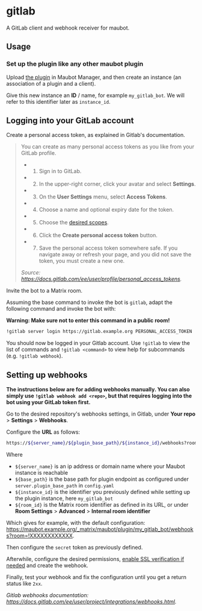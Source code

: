 # gitlab

A GitLab client and webhook receiver for maubot.

## Usage

### Set up the plugin like any other maubot plugin

Upload [the plugin](https://mau.dev/maubot/gitlab/-/pipelines) in Maubot Manager,
and then create an instance (an association of a plugin and a client).

Give this new instance an **ID** / name, for example `my_gitlab_bot`.
We will refer to this identifier later as `instance_id`.

## Logging into your GitLab account

Create a personal access token, as explained in Gitlab's documentation.

> You can create as many personal access tokens as you like from your GitLab profile.
>
> - 1. Sign in to GitLab.
> - 2. In the upper-right corner, click your avatar and select **Settings**.
> - 3. On the **User Settings** menu, select **Access Tokens**.
> - 4. Choose a name and optional expiry date for the token.
> - 5. Choose the [desired scopes](https://docs.gitlab.com/ee/user/profile/personal_access_tokens.html#limiting-scopes-of-a-personal-access-token).
> - 6. Click the **Create personal access token** button.
> - 7. Save the personal access token somewhere safe. If you navigate away or refresh your page, and you did not save the token, you must create a new one.
>
> _Source: <https://docs.gitlab.com/ee/user/profile/personal_access_tokens>._

Invite the bot to a Matrix room.

Assuming the base command to invoke the bot is `gitlab`, adapt the following command and invoke the bot with:

**Warning: Make sure not to enter this command in a public room!**

```txt
!gitlab server login https://gitlab.example.org PERSONAL_ACCESS_TOKEN
```

You should now be logged in your Gitlab account. Use `!gitlab` to view the list of commands and `!gitlab <command>` to
view help for subcommands (e.g. `!gitlab webhook`).

## Setting up webhooks

**The instructions below are for adding webhooks manually. You can also simply use `!gitlab webhook add <repo>`, but
that requires logging into the bot using your GitLab token first.**

Go to the desired repository's webhooks settings, in Gitlab, under **Your repo** > **Settings** > **Webhooks**.

Configure the **URL** as follows:

```sh
https://${server_name}/${plugin_base_path}/${instance_id}/webhooks?room=${room_id}
```

Where

- `${server_name}` is an ip address or domain name where your Maubot instance is reachable
- `${base_path}` is the base path for plugin endpoint as configured under `server.plugin_base_path` in `config.yaml`
- `${instance_id}` is the identifier you previously defined while setting up the plugin instance, here `my_gitlab_bot`
- `${room_id}` is the Matrix room identifier as defined in its URL, or under **Room Settings** > **Advanced** > **Internal room identifier**

Which gives for example, with the default configuration: <https://maubot.example.org/_matrix/maubot/plugin/my_gitlab_bot/webhooks?room=!XXXXXXXXXXXX>.

Then configure the `secret` token as previously defined.

Afterwhile, configure the desired permissions, [enable SSL verification if needed](https://docs.gitlab.com/ee/user/project/integrations/webhooks.html#ssl-verification) and create the webhook.

Finally, test your webhook and fix the configuration until you get a return status like `2xx`.

_Gitlab webhooks documentation: <https://docs.gitlab.com/ee/user/project/integrations/webhooks.html>._
